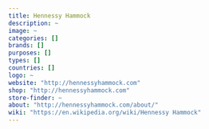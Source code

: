```yaml
---
title: Hennessy Hammock
description: ~
image: ~
categories: []
brands: []
purposes: []
types: []
countries: []
logo: ~
website: "http://hennessyhammock.com"
shop: "http://hennessyhammock.com"
store-finder: ~
about: "http://hennessyhammock.com/about/"
wiki: "https://en.wikipedia.org/wiki/Hennessy Hammock"
---
```

